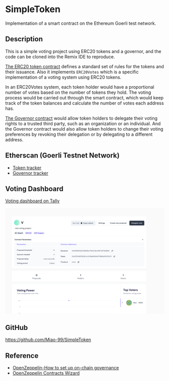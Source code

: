 # SimpleToken
Implementation of a smart contract on the Ethereum Goerli test network. 
## Description 
This is a simple voting project using ERC20 tokens and a governor, and the code can be cloned into the Remix IDE to reproduce.

[The ERC20 token contract](contracts/SimpleToken.sol) defines a standard set of rules for the tokens and their issuance. Also it implements `ERC20Votes` which is a specific implementation of a voting system using ERC20 tokens. 

In an ERC20Votes system, each token holder would have a proportional number of votes based on the number of tokens they hold. The voting process would be carried out through the smart contract, which would keep track of the token balances and calculate the number of votes each address has.

[The Governor contract](contracts/SimpleGovernor.sol) would allow token holders to delegate their voting rights to a trusted third party, such as an organization or an individual. And the Governor contract would also allow token holders to change their voting preferences by revoking their delegation or by delegating to a different address.

## Etherscan (Goerli Testnet Network)
- [Token tracker](https://goerli.etherscan.io/token/0x82703887062EcA4C6fe668f4b7719B9d35E153C5)
- [Governor tracker](https://goerli.etherscan.io/address/0xf2f10B432278d8f2bc7f9c07dc348F35175288fA)
## Voting Dashboard
[Voting dashboard on Tally](https://www.tally.xyz/gov/v)

![Screenshot of the dashboard ](images/tally.png?raw=true)
## GitHub
https://github.com/Miao-99/SimpleToken
## Reference
- [OpenZeppelin-How to set up on-chain governance](https://docs.openzeppelin.com/contracts/4.x/governance)
- [OpenZeppelin Contracts Wizard](https://docs.openzeppelin.com/contracts/4.x/wizard)
